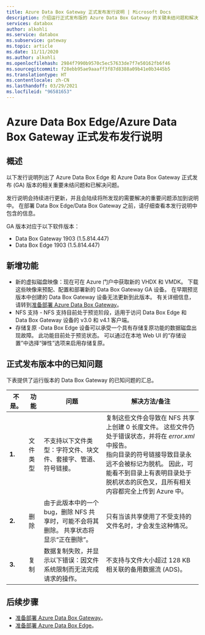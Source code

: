 ```yaml
---
title: Azure Data Box Gateway 正式发布发行说明 | Microsoft Docs
description: 介绍运行正式发布版的 Azure Data Box Gateway 的关键未结问题和解决方案。
services: databox
author: alkohli
ms.service: databox
ms.subservice: gateway
ms.topic: article
ms.date: 11/11/2020
ms.author: alkohli
ms.openlocfilehash: 2984f7990b9570c5ec57633de7f7e50162fb6f46
ms.sourcegitcommit: f28ebb95ae9aaaff3f87d8388a09b41e0b3445b5
ms.translationtype: HT
ms.contentlocale: zh-CN
ms.lasthandoff: 03/29/2021
ms.locfileid: "96581653"
---
```

# <a name="azure-data-box-edgeazure-data-box-gateway-general-availability-release-notes"></a>Azure Data Box Edge/Azure Data Box Gateway 正式发布发行说明

## <a name="overview"></a>概述

以下发行说明列出了 Azure Data Box Edge 和 Azure Data Box Gateway 正式发布 (GA) 版本的相关重要未结问题和已解决问题。 

发行说明会持续进行更新，并且会陆续将所发现的需要解决的重要问题添加到说明中。 在部署 Data Box Edge/Data Box Gateway 之前，请仔细查看本发行说明中包含的信息。

GA 版本对应于以下软件版本：

- Data Box Gateway 1903 (1.5.814.447)
- Data Box Edge 1903 (1.5.814.447)


## <a name="whats-new"></a>新增功能

- 新的虚拟磁盘映像：现在可在 Azure 门户中获取新的 VHDX 和 VMDK。 下载这些映像来预配、配置和部署新的 Data Box Gateway GA 设备。 在早期预览版本中创建的 Data Box Gateway 设备无法更新到此版本。 有关详细信息，请转到[准备部署 Azure Data Box Gateway](data-box-gateway-deploy-prep.md)。
- NFS 支持 - NFS 支持目前处于预览阶段，适用于访问 Data Box Edge 和 Data Box Gateway 设备的 v3.0 和 v4.1 客户端。
- 存储复原 -Data Box Edge 设备可以承受一个具有存储复原功能的数据磁盘出现故障。 此功能目前处于预览状态。 可以通过在本地 Web UI 的“存储设置”中选择“弹性”选项来启用存储复原。


## <a name="known-issues-in-ga-release"></a>正式发布版本中的已知问题

下表提供了运行版本的 Data Box Gateway 的已知问题的汇总。

| 不是。 | 功能 | 问题 | 解决方法/备注 |
| --- | --- | --- | --- |
| **1.** |文件类型 | 不支持以下文件类型：字符文件、块文件、套接字、管道、符号链接。  |复制这些文件会导致在 NFS 共享上创建 0 长度文件。 这些文件仍处于错误状态，并将在 *error.xml* 中报告。 <br> 指向目录的符号链接导致目录永远不会被标记为脱机。 因此，可能看不到目录上有表明目录处于脱机状态的灰色叉，且所有相关内容都完全上传到 Azure 中。 |
| **2.** |删除 | 由于此版本中的一个 bug，删除 NFS 共享时，可能不会将其删除。 共享状态将显示“正在删除”。  |只有当该共享使用了不受支持的文件名时，才会发生这种情况。 |
| **3.** |复制 | 数据复制失败，并显示以下错误：因文件系统限制而无法完成请求的操作。  |不支持与文件大小超过 128 KB 相关联的备用数据流 (ADS)。   |


## <a name="next-steps"></a>后续步骤

- [准备部署 Azure Data Box Gateway](data-box-gateway-deploy-prep.md)。
- [准备部署 Azure Data Box Edge](../databox-online/azure-stack-edge-deploy-prep.md)。
